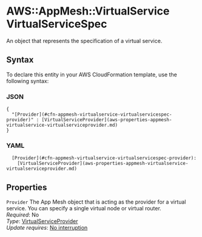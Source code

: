 # AWS::AppMesh::VirtualService VirtualServiceSpec<a name="aws-properties-appmesh-virtualservice-virtualservicespec"></a>

An object that represents the specification of a virtual service\.

## Syntax<a name="aws-properties-appmesh-virtualservice-virtualservicespec-syntax"></a>

To declare this entity in your AWS CloudFormation template, use the following syntax:

### JSON<a name="aws-properties-appmesh-virtualservice-virtualservicespec-syntax.json"></a>

```
{
  "[Provider](#cfn-appmesh-virtualservice-virtualservicespec-provider)" : [VirtualServiceProvider](aws-properties-appmesh-virtualservice-virtualserviceprovider.md)
}
```

### YAML<a name="aws-properties-appmesh-virtualservice-virtualservicespec-syntax.yaml"></a>

```
  [Provider](#cfn-appmesh-virtualservice-virtualservicespec-provider): 
    [VirtualServiceProvider](aws-properties-appmesh-virtualservice-virtualserviceprovider.md)
```

## Properties<a name="aws-properties-appmesh-virtualservice-virtualservicespec-properties"></a>

`Provider`  <a name="cfn-appmesh-virtualservice-virtualservicespec-provider"></a>
The App Mesh object that is acting as the provider for a virtual service\. You can specify a single virtual node or virtual router\.  
*Required*: No  
*Type*: [VirtualServiceProvider](aws-properties-appmesh-virtualservice-virtualserviceprovider.md)  
*Update requires*: [No interruption](https://docs.aws.amazon.com/AWSCloudFormation/latest/UserGuide/using-cfn-updating-stacks-update-behaviors.html#update-no-interrupt)
